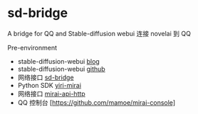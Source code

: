# sd-bridge
A bridge for QQ and Stable-diffusion webui
连接 novelai 到 QQ

Pre-environment
- stable-diffusion-webui [blog](https://rentry.org/voldy)
- stable-diffusion-webui [github](https://github.com/AUTOMATIC1111/stable-diffusion-webui#automatic-installation-on-windows)
- 网络接口 [sd-bridge](https://github.com/Siltal/sd-bridge)
- Python SDK [yiri-mirai](https://yiri-mirai.wybxc.cc/)
- 网络接口 [mirai-api-http](https://github.com/project-mirai/mirai-api-http)
- QQ 控制台 [https://github.com/mamoe/mirai-console]
